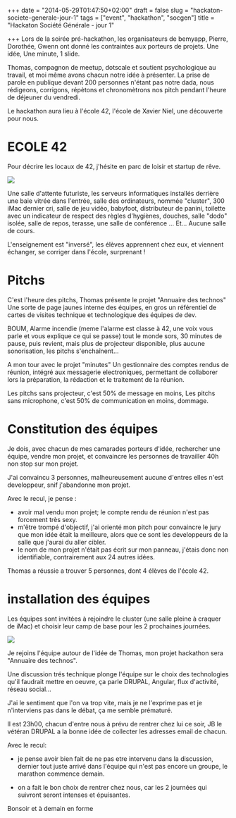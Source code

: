 +++
date = "2014-05-29T01:47:50+02:00"
draft = false
slug = "hackaton-societe-generale-jour-1"
tags = ["event", "hackathon", "socgen"]
title = "Hackaton Société Générale - jour 1"

+++
Lors de la soirée pré-hackathon, les organisateurs de bemyapp, Pierre, Dorothée, Gwenn ont donné les contraintes aux porteurs de projets.
Une idée, Une minute, 1 slide.

Thomas, compagnon de meetup, dotscale et soutient psychologique au travail, et moi même avons chacun notre idée à présenter.
La prise de parole en publique devant 200 personnes n'étant pas notre dada, nous rédigeons, corrigons, répètons et chronomètrons nos pitch pendant l'heure de déjeuner du vendredi.

Le hackathon aura lieu à l'école 42, l'école de Xavier Niel, une découverte pour nous.

# ECOLE 42
Pour décrire les locaux de 42, j'hésite en parc de loisir et startup de rêve.

![](http://forestry.io/sites/if-azewa8mogmw/image/%2Fcontent%2Fimages%2F2014%2FMay%2F42.jpg)

Une salle d'attente futuriste, les serveurs informatiques installés derrière une baie vitrée dans l'entrée, salle des ordinateurs, nommée "cluster", 300 iMac dernier cri, salle de jeu vidéo, babyfoot, distributeur de panini, toilette avec un indicateur de respect des règles d'hygiènes, douches, salle "dodo" isolée, salle de repos, terasse, une salle de conférence ... Et... Aucune salle de cours.

L'enseignement est "inversé", les élèves apprennent chez eux, et viennent échanger, se corriger dans l'école, surprenant !

# Pitchs
C'est l'heure des pitchs, Thomas présente le projet "Annuaire des technos"
Une sorte de page jaunes interne des équipes, en gros un référentiel de cartes de visites technique et technologique des équipes de dev.

BOUM, Alarme incendie (meme l'alarme est classe à 42, une voix vous parle et vous explique ce qui se passe) tout le monde sors, 30 minutes de pause, puis revient, mais plus de projecteur disponible, plus aucune sonorisation, les pitchs s'enchaînent...

A mon tour avec le projet "minutes"
Un gestionnaire des comptes rendus de réunion, intégré aux messagerie electroniques, permettant de collaborer lors la préparation, la rédaction et le traitement de la réunion.

Les pitchs sans projecteur, c'est 50% de message en moins, 
Les pitchs sans microphone, c'est 50% de communication en moins, dommage.

# Constitution des équipes
Je dois, avec chacun de mes camarades porteurs d'idée, rechercher une équipe, vendre mon projet, et convaincre les personnes de travailler 40h non stop sur mon projet.

J'ai convaincu 3 personnes, malheureusement aucune d'entres elles n'est developpeur, snif j'abandonne mon projet.

Avec le recul, je pense :

- avoir mal vendu mon projet; le compte rendu de réunion n'est pas forcement très sexy.
- m'être trompé d'objectif, j'ai orienté mon pitch pour convaincre le jury que mon idée était la meilleure, alors que ce sont les developpeurs de la salle que j'aurai du aller  cibler. 
- le nom de mon projet n'était pas écrit sur mon panneau, j'étais donc non identifiable, contrairement aux 24 autres idées.

Thomas a réussie a trouver 5 personnes, dont 4 élèves de l'école 42.

# installation des équipes
Les équipes sont invitées à rejoindre le cluster (une salle pleine à craquer de iMac) et choisir leur camp de base pour les 2 prochaines journées.

![](http://forestry.io/sites/if-azewa8mogmw/image/%2Fcontent%2Fimages%2F2014%2FMay%2Fcluster_42.png)

Je rejoins l'équipe autour de l'idée de Thomas, mon projet hackathon sera "Annuaire des technos".

Une discussion trés technique plonge l'équipe sur le choix des technologies qu'il faudrait mettre en oeuvre, ça parle DRUPAL, Angular, flux d'activité, réseau social... 

J'ai le sentiment que l'on va trop vite, mais je ne l'exprime pas et je n'interviens pas dans le débat, ça me semble prématuré.

Il est 23h00, chacun d'entre nous à prévu de rentrer chez lui ce soir, JB le vétéran DRUPAL a la bonne idée de collecter les adresses email de chacun.

Avec le recul:

* je pense avoir bien fait de ne pas etre intervenu dans la discussion, dernier tout juste arrivé dans l'équipe qui n'est pas encore un groupe, le marathon commence demain.

* on a fait le bon choix de rentrer chez nous, car les 2 journées qui suivront seront intenses et épuisantes.

Bonsoir et à demain en forme



